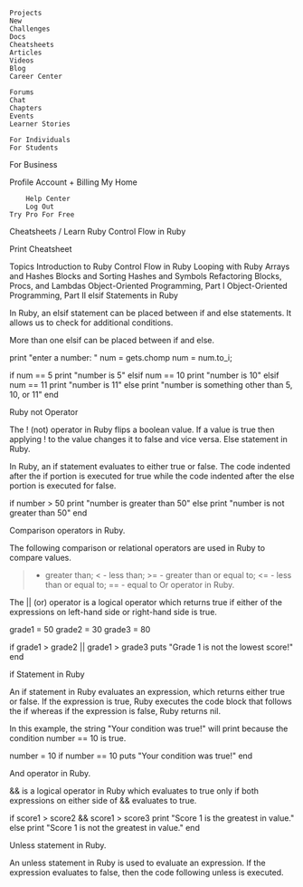     Projects
    New
    Challenges
    Docs
    Cheatsheets
    Articles
    Videos
    Blog
    Career Center

    Forums
    Chat
    Chapters
    Events
    Learner Stories

    For Individuals
    For Students

For Business

Profile
Account + Billing
My Home

        Help Center
        Log Out
    Try Pro For Free

Cheatsheets / Learn Ruby
Control Flow in Ruby

Print Cheatsheet

Topics
Introduction to Ruby
Control Flow in Ruby
Looping with Ruby
Arrays and Hashes
Blocks and Sorting
Hashes and Symbols
Refactoring
Blocks, Procs, and Lambdas
Object-Oriented Programming, Part I
Object-Oriented Programming, Part II
elsif Statements in Ruby

In Ruby, an elsif statement can be placed between if and else statements. It allows us to check for additional conditions.

More than one elsif can be placed between if and else.

print "enter a number: "
num = gets.chomp
num = num.to_i;

if num == 5
print "number is 5"
elsif num == 10
print "number is 10"
elsif num == 11
print "number is 11"
else
print "number is something other than 5, 10, or 11"
end

Ruby not Operator

The ! (not) operator in Ruby flips a boolean value. If a value is true then applying ! to the value changes it to false and vice versa.
Else statement in Ruby.

In Ruby, an if statement evaluates to either true or false. The code indented after the if portion is executed for true while the code indented after the else portion is executed for false.

if number > 50
print "number is greater than 50"
else
print "number is not greater than 50"
end

Comparison operators in Ruby.

The following comparison or relational operators are used in Ruby to compare values.

> - greater than; < - less than; >= - greater than or equal to; <= - less than or equal to; == - equal to
>   Or operator in Ruby.

The || (or) operator is a logical operator which returns true if either of the expressions on left-hand side or right-hand side is true.

grade1 = 50
grade2 = 30
grade3 = 80

if grade1 > grade2 || grade1 > grade3
puts "Grade 1 is not the lowest score!"
end

if Statement in Ruby

An if statement in Ruby evaluates an expression, which returns either true or false. If the expression is true, Ruby executes the code block that follows the if whereas if the expression is false, Ruby returns nil.

In this example, the string "Your condition was true!" will print because the condition number == 10 is true.

number = 10
if number == 10
puts "Your condition was true!"
end

And operator in Ruby.

&& is a logical operator in Ruby which evaluates to true only if both expressions on either side of && evaluates to true.

if score1 > score2 && score1 > score3
print "Score 1 is the greatest in value."
else
print "Score 1 is not the greatest in value."
end

Unless statement in Ruby.

An unless statement in Ruby is used to evaluate an expression. If the expression evaluates to false, then the code following unless is executed.
